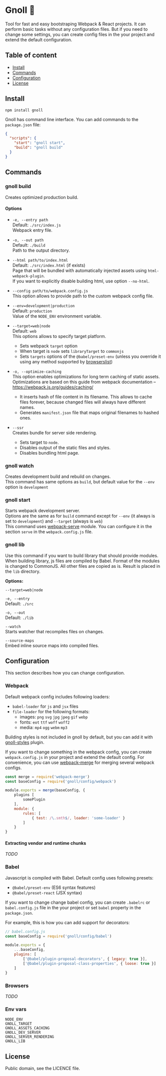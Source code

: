 # Gnoll :japanese_ogre:

Tool for fast and easy bootstraping Webpack & React projects. 
It can perform basic tasks without any configuration files.
But if you need to change some settings, you can create config files 
in the your project and extend the default configuration.

## Table of content

- [Install](#install)
- [Commands](#commands)
- [Configuration](#configuration)
- [License](#license)

## Install

```
npm install gnoll
```

Gnoll has command line interface.
You can add commands to the `package.json` file:

```json
{
  "scripts": {
    "start": "gnoll start",
    "build": "gnoll build"
  }
}
```

## Commands

### gnoll build

Creates optimized production build.

#### Options

- `-e, --entry path`
  <br>
  Default: `./src/index.js`
  <br>
  Webpack entry file.

- `-o, --out path`
  <br>
  Default: `./build`
  <br>
  Path to the output directory.

- `--html path/to/index.html`
  <br>
  Default: `./src/index.html` (if exists)
  <br>
  Page that will be bundled with automatically injected assets 
  using `html-webpack-plugin`.
  <br>
  If you want to explicitly disable building html, use option `--no-html`.

- `--config path/to/webpack.config.js`
  <br>
  This option allows to provide path to the custom webpack config file.

- `--env=development|production`
  <br>
  Default: `production`
  <br>
  Value of the `NODE_ENV` environment variable.

- `--target=web|node`
  <br>
  Default: `web`
  <br>
  This options allows to specify target platform.
  - Sets webpack `target` option
  - When target is `node` sets `libraryTarget` to `commonjs`
  - Sets `targets` options of the `@babel/preset-env`
    (unless you override it using any method supported by
	[browserslist](https://github.com/browserslist/browserslist#queries))

- `-o, --optimize-caching`
  <br>
  This option enables optimizations for long term caching of static assets.
  <br>
  Optimizations are based on this guide from webpack documentation &ndash;
  https://webpack.js.org/guides/caching/
    - It inserts hash of file content in its filename.
    This allows to cache files forever, because changed files will always have
    different names.
    - Generates `manifest.json` file that maps original filenames to hashed 
	ones.

- `--ssr`
  <br>
  Creates bundle for server side rendering.
  - Sets target to `node`.
  - Disables output of the static files and styles.
  - Disables bundling html page.

### gnoll watch

Creates development build and rebuild on changes.
<br>
This command has same options as `build`, but
default value for the `--env` option is `development`

### gnoll start

Starts webpack development server.
<br>
Options are the same as for `build` command except for
`--env` (it always is set to `development`) and `--target` (always is `web`)
<br>
This command uses [webpack-serve](https://github.com/webpack-contrib/webpack-serve) module.
You can configure it in the section `serve` in the `webpack.config.js` file.

### gnoll lib

Use this command if you want to build library that should provide modules.
<br>
When building library, js files are compiled by Babel.
Format of the modules is changed to CommonJS.
All other files are copied as is. Result is placed in the `lib` directory.

**Options:**

`--target=web|node`

`-e, --entry`
<br>
Default: `./src`

`-o, --out`
<br>
Default: `./lib`

`--watch`
<br>
Starts watcher that recompiles files on changes.

`--source-maps`
<br>
Embed inline source maps into compiled files.

## Configuration

This section describes how you can change configuration.

### Webpack

Default webpack config includes following loaders:

- `babel-loader` for `js` and `jsx` files
- `file-loader` for the following formats:
	- images: `png` `svg` `jpg` `jpeg` `gif` `webp`
	- fonts: `eot` `ttf` `woff` `woff2`
	- media: `mp4` `ogg` `webm` `mp3`

Building styles is not included in gnoll by default, but you can add it with 
[gnoll-styles](https://github.com/sunflowerdeath/gnoll/tree/master/packages/gnoll-styles) plugin.

If you want to change something in the webpack config, you can create
`webpack.config.js` in your project and extend the default config.
For convenience, you can use 
[webpack-merge](https://github.com/survivejs/webpack-merge)
for merging several webpack configs.

```js
const merge = require('webpack-merge')
const baseConfig = require('gnoll/config/webpack')

module.exports = merge(baseConfig, {
    plugins [
        somePlugin
    ],
    module: {
        rules: [
            { test: /\.smth$/, loader: 'some-loader' }
        ]
    }
}
```

#### Extracting vendor and runtime chunks

_TODO_

### Babel

Javascript is compiled with Babel.
Default config uses following presets:
- `@babel/preset-env` (ES6 syntax features)
- `@babel/preset-react` (JSX syntax)

If you want to change change babel config, you can create `.babelrc` or
`babel.config.js` file in the your project or set `babel` property 
in the `package.json`.

For example, this is how you can add support for decorators:
```js
// babel.config.js
const baseConfig = require('gnoll/config/babel')

module.exports = {
	...baseConfig,
	plugins: [
		['@babel/plugin-proposal-decorators', { legacy: true }],
		['@babel/plugin-proposal-class-properties', { loose: true }]
	]
}
```

### Browsers

_TODO_

### Env vars

```
NODE_ENV
GNOLL_TARGET
GNOLL_ASSETS_CACHING
GNOLL_DEV_SERVER
GNOLL_SERVER_RENDERING
GNOLL_LIB
```

## License

Public domain, see the LICENCE file.
